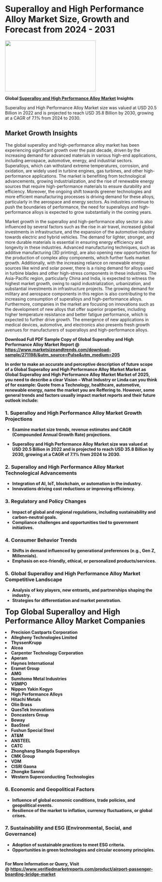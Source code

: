 <H1>Superalloy and High Performance Alloy Market Size, Growth and Forecast from 2024 - 2031</H1><img class="aligncenter size-medium wp-image-584254" src="https://thirdeyenews.in/wp-content/uploads/2024/09/Global-Market-Research-300x168.jpeg" alt="" width="300" height="168" /><p><strong>Global&nbsp;<a href="https://www.marketsizeandtrends.com/download-sample/271198/&amp;utm_source=Pulse&amp;utm_medium=205">Superalloy and High Performance Alloy Market</a> Insights</strong></p><p>Superalloy and High Performance Alloy Market size was valued at USD 20.5 Billion in 2022 and is projected to reach USD 35.8 Billion by 2030, growing at a CAGR of 7.1% from 2024 to 2030.</p><p><h2>Market Growth Insights</h2> <p>The global superalloy and high-performance alloy market has been experiencing significant growth over the past decade, driven by the increasing demand for advanced materials in various high-end applications, including aerospace, automotive, energy, and industrial sectors. Superalloys, which can withstand extreme temperatures, corrosion, and oxidation, are widely used in turbine engines, gas turbines, and other high-performance applications. The market is benefiting from technological advancements, growing industrialization, and the rise of renewable energy sources that require high-performance materials to ensure durability and efficiency. Moreover, the ongoing shift towards greener technologies and more efficient manufacturing processes is driving demand for these alloys, particularly in the aerospace and energy sectors. As industries continue to push the boundaries of performance, the need for superalloys and high-performance alloys is expected to grow substantially in the coming years.</p> <p><strong></strong></p> <p>Market growth in the superalloy and high-performance alloy sector is also influenced by several factors such as the rise in air travel, increased global investments in infrastructure, and the expansion of the automotive industry towards electric and hybrid vehicles. The demand for lighter, stronger, and more durable materials is essential in ensuring energy efficiency and longevity in these industries. Advanced manufacturing techniques, such as additive manufacturing (3D printing), are also opening new opportunities for the production of complex alloy components, which further fuels market growth. Additionally, with the increasing reliance on renewable energy sources like wind and solar power, there is a rising demand for alloys used in turbine blades and other high-stress components in these industries. The Asia-Pacific region, particularly China and India, is expected to witness the highest market growth, owing to rapid industrialization, urbanization, and substantial investments in infrastructure projects. The growing demand for military and aerospace components in this region is also contributing to the increasing consumption of superalloys and high-performance alloys. Furthermore, companies in the market are focusing on innovations such as the development of new alloys that offer superior properties, including higher temperature resistance and better fatigue performance, which is expected to further drive growth. The emergence of new applications in medical devices, automotive, and electronics also presents fresh growth avenues for manufacturers of superalloys and high-performance alloys.</p> <p><strong></p><p><span class=""><strong>Download Full PDF Sample Copy of Global Superalloy and High Performance Alloy Market Report</strong> @ <a href="https://www.marketsizeandtrends.com/download-sample/271198/&amp;utm_source=Pulse&amp;utm_medium=205" target="_blank">https://www.marketsizeandtrends.com/download-sample/271198/&amp;utm_source=Pulse&amp;utm_medium=205</a></span></p><p>In order to make an accurate and perceptive description of future scope of a Global&nbsp;Superalloy and High Performance Alloy Market Market as Global&nbsp;Superalloy and High Performance Alloy Market Market of 2025, you need to describe a clear Vision &ndash; What Industry or Linda can you think of for example: Quote from a Technology, healthcare, automotive, renewable energy, name the market you are Reffering to. However, some general trends and factors usually impact market reports and their future outlook include:</p><h3>1.&nbsp;<strong>Superalloy and High Performance Alloy Market Growth Projections</strong></h3><ul><li>Examine market size trends, revenue estimates and CAGR (Compounded Annual Growth Rate) projections.</li><li><p>Superalloy and High Performance Alloy Market size was valued at USD 20.5 Billion in 2022 and is projected to reach USD 35.8 Billion by 2030, growing at a CAGR of 7.1% from 2024 to 2030.</p></li></ul><h3>2.&nbsp;<strong>Superalloy and High Performance Alloy Market Technological Advancements</strong></h3><ul><li>Integration of AI, IoT, blockchain, or automation in the industry.</li><li>Innovations driving cost reductions or improving efficiency.</li></ul><h3>3.&nbsp;<strong>Regulatory and Policy Changes</strong></h3><ul><li>Impact of global and regional regulations, including sustainability and carbon-neutral goals.</li><li>Compliance challenges and opportunities tied to government initiatives.</li></ul><h3>4.&nbsp;<strong>Consumer Behavior Trends</strong></h3><ul><li>Shifts in demand influenced by generational preferences (e.g., Gen Z, Millennials).</li><li>Emphasis on eco-friendly, ethical, or personalized products/services.</li></ul><h3>5.&nbsp;<strong>Global Superalloy and High Performance Alloy Market Competitive Landscape</strong></h3><ul><li>Analysis of key players, new entrants, and partnerships shaping the industry.</li><li>Strategies for differentiation and market penetration.</li></ul><p data-pm-slice="1 1 []"><span style="color: inherit; font-family: inherit; font-size: 25px;">Top Global Superalloy and High Performance Alloy Market Companies</span></p><div class="" data-test-id=""><p><li>Precision Castparts Corporation</li><li> Allegheny Technologies Limited</li><li> ThyssenKrupp</li><li> Alcoa</li><li> Carpenter Technology Corporation</li><li> Aperam</li><li> Haynes International</li><li> Eramet Group</li><li> AMG</li><li> Sumitomo Metal Industries</li><li> VSMPO</li><li> Nippon Yakin Kogyo</li><li> High Performance Alloys</li><li> Hitachi Metals</li><li> Olin Brass</li><li> QuesTek Innovations</li><li> Doncasters Group</li><li> Boway</li><li> BaoSteel</li><li> Fushun Special Steel</li><li> AT&M</li><li> ANSTEEL</li><li> CATC</li><li> Zhonghang Shangda Superalloys</li><li> CMK Group</li><li> VDM</li><li> CISRI Gaona</li><li> Zhongke Sannai</li><li> Western Superconducting Technologies</li></p></div><h3>6.&nbsp;<strong>Economic and Geopolitical Factors</strong></h3><ul><li>Influence of global economic conditions, trade policies, and geopolitical events.</li><li>Resilience of the market to inflation, currency fluctuations, or global crises.</li></ul><h3>7.&nbsp;<strong>Sustainability and ESG (Environmental, Social, and Governance)</strong></h3><ul><li>Adoption of sustainable practices to meet ESG criteria.</li><li>Opportunities in green technologies and circular economy principles.</li></ul><h2><strong style="font-size: 14px;">For More Information or Query, Visit @&nbsp;</strong><a style="background-color: #ffffff; font-size: 14px;" href="https://www.marketsizeandtrends.com/report/superalloy-and-high-performance-alloy-market/" target="_blank">https://www.verifiedmarketreports.com/product/airport-passenger-boarding-bridge-market</a></h2>
